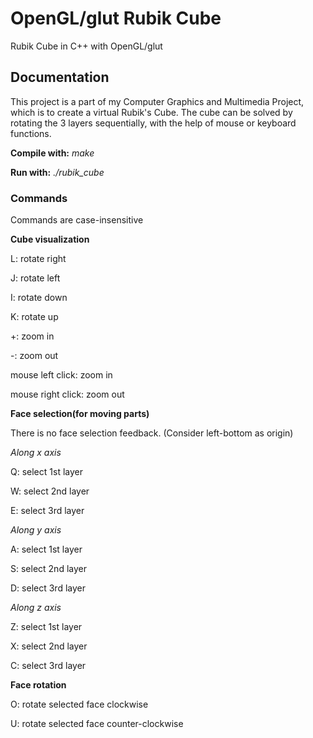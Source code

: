 # OpenGL/glut Rubik Cube
Rubik Cube in C++ with OpenGL/glut

## Documentation

This project is a part of my Computer Graphics and Multimedia Project, which is to create a virtual Rubik's Cube. The cube  can be solved by rotating the 3 layers sequentially, with the help of mouse or keyboard functions.



**Compile with:** *make*

**Run with:** *./rubik\_cube*

### Commands

Commands are case-insensitive

**Cube visualization**

L: rotate right

J: rotate left

I: rotate down

K: rotate up

+: zoom in

-: zoom out

mouse left click: zoom in

mouse right click: zoom out

**Face selection(for moving parts)**

There is no face selection feedback.
(Consider left-bottom as origin)

*Along x axis*

Q: select 1st layer

W: select 2nd layer

E: select 3rd layer

*Along y axis*

A: select 1st layer

S: select 2nd layer

D: select 3rd layer

*Along z axis*

Z: select 1st layer

X: select 2nd layer

C: select 3rd layer

**Face rotation**

O: rotate selected face clockwise

U: rotate selected face counter-clockwise
